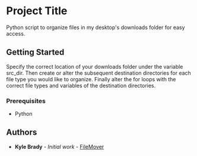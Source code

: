 # Project Title

Python script to organize files in my desktop's downloads folder for easy access.

## Getting Started

Specify the correct location of your downloads folder under the variable src_dir. Then create or alter the subsequent destination directories for each file type you would like to organize. Finally alter the for loops with the correct file types and variables of the destination directories.

### Prerequisites

- Python

## Authors

* **Kyle Brady** - *Initial work* - [FileMover](https://github.com/FileMover)

